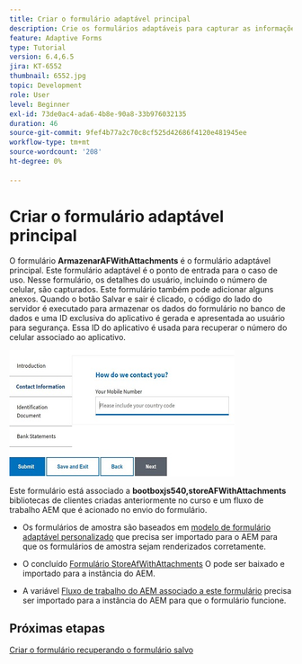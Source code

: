 ```yaml
---
title: Criar o formulário adaptável principal
description: Crie os formulários adaptáveis para capturar as informações do candidato e o formulário adaptável para recuperar o formulário adaptável salvo
feature: Adaptive Forms
type: Tutorial
version: 6.4,6.5
jira: KT-6552
thumbnail: 6552.jpg
topic: Development
role: User
level: Beginner
exl-id: 73de0ac4-ada6-4b8e-90a8-33b976032135
duration: 46
source-git-commit: 9fef4b77a2c70c8cf525d42686f4120e481945ee
workflow-type: tm+mt
source-wordcount: '208'
ht-degree: 0%

---
```


# Criar o formulário adaptável principal

O formulário **ArmazenarAFWithAttachments** é o formulário adaptável principal. Este formulário adaptável é o ponto de entrada para o caso de uso. Nesse formulário, os detalhes do usuário, incluindo o número de celular, são capturados. Este formulário também pode adicionar alguns anexos. Quando o botão Salvar e sair é clicado, o código do lado do servidor é executado para armazenar os dados do formulário no banco de dados e uma ID exclusiva do aplicativo é gerada e apresentada ao usuário para segurança. Essa ID do aplicativo é usada para recuperar o número do celular associado ao aplicativo.

![formulário principal do aplicativo](assets/6552.JPG)

Este formulário está associado a **bootboxjs540,storeAFWithAttachments** bibliotecas de clientes criadas anteriormente no curso e um fluxo de trabalho AEM que é acionado no envio do formulário.


* Os formulários de amostra são baseados em [modelo de formulário adaptável personalizado](assets/custom-template-with-page-component.zip) que precisa ser importado para o AEM para que os formulários de amostra sejam renderizados corretamente.

* O concluído [Formulário StoreAfWithAttachments](assets/store-af-with-attachments-form.zip) O pode ser baixado e importado para a instância do AEM.

* A variável [Fluxo de trabalho do AEM associado a este formulário](assets/workflow-model-store-af-with-attachments.zip) precisa ser importado para a instância do AEM para que o formulário funcione.


## Próximas etapas

[Criar o formulário recuperando o formulário salvo](./retrieve-saved-form.md)